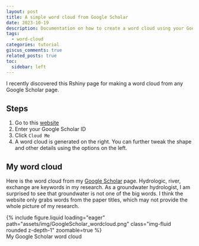 ```yaml
---
layout: post
title: A simple word cloud from Google Scholar
date: 2023-10-19
description: Documentation on how to create a word cloud using your Google Scholar profile
tags:
  - word-cloud
categories: tutorial
giscus_comments: true
related_posts: true
toc:
  sidebar: left
---
```


I recently discovered this Rshiny page for making a word cloud from any Google Scholar page. 

## Steps
1. Go to this [website](https://shiny.rcg.sfu.ca/u/rdmorin/scholar_googler/)
2. Enter your Google Scholar ID
3. Click `Cloud Me`
4. A word cloud is generated on the right. You can further tweak the shape and other details using the options on the left. 

## My word cloud

Here is the word cloud from my [Google Scholar](https://scholar.google.com/citations?user=Md_6je0AAAAJ) page. Hydrologic, river, exchange are keywords in my research. As a groundwater hydrologist, I am surprised to see that groundwater is not one of the big words. I think the website only grabs words from the paper titles, which may not provide the whole picture of my research.

<div class="row mt-3">
    <div class="col-sm mt-3 mt-md-0">
        {% include figure.liquid loading="eager" path="assets/img/GoogleScholar_wordcloud.png" class="img-fluid rounded z-depth-1" zoomable=true %}
    </div>
</div>
<div class="caption">
    My Google Scholar word cloud
</div>
